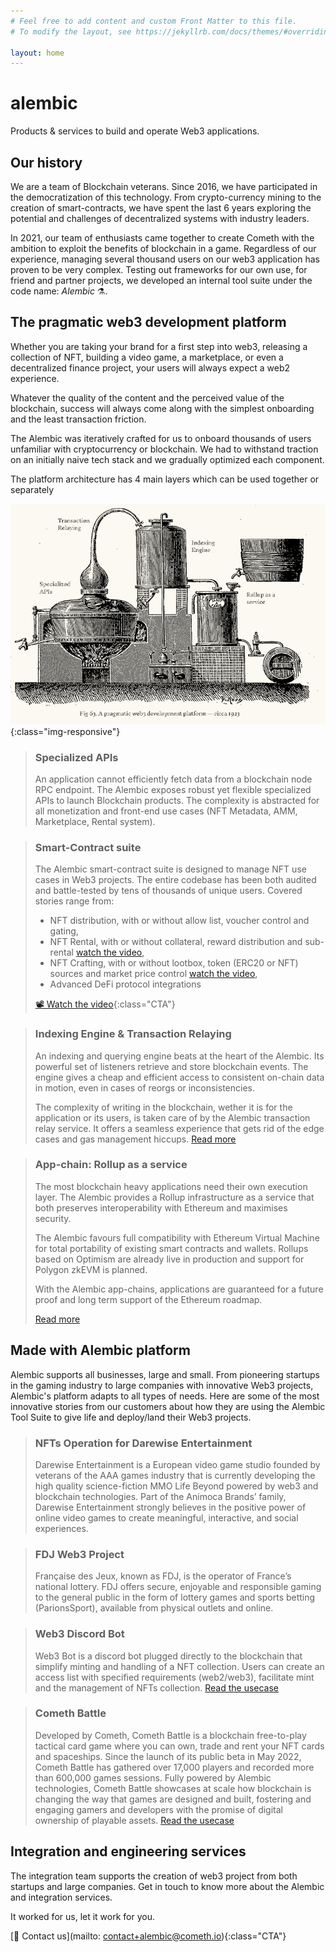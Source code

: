 ```yaml
---
# Feel free to add content and custom Front Matter to this file.
# To modify the layout, see https://jekyllrb.com/docs/themes/#overriding-theme-defaults

layout: home
---
```


# alembic
Products & services to <span class="ighlight-container"><span class="ighlight">build and operate Web3 applications.</span></span>

## Our history

We are a team of Blockchain veterans.
Since 2016, we have participated in the democratization of this technology. From crypto-currency mining to the creation of smart-contracts, we have spent the last 6 years exploring the potential and challenges of decentralized systems with industry leaders.

In 2021, our team of enthusiasts came together to create Cometh with the ambition to exploit the benefits of blockchain in a game.  Regardless of our experience, managing several thousand users on our web3 application has proven to be very complex. Testing out frameworks for our own use, for friend and partner projects, we developed an internal tool suite under the code name: *Alembic* ⚗️.

## The pragmatic web3 development platform

Whether you are taking your brand for a first step into web3, releasing a collection of NFT, building a video game, a marketplace, or even a decentralized finance project, your users will always expect a web2 experience.

Whatever the quality of the content and the perceived value of the blockchain, success will always come along with the simplest onboarding and the least transaction friction. 

The Alembic was iteratively crafted for us to onboard thousands of users unfamiliar with cryptocurrency or blockchain.  We had to withstand traction on an initially naive tech stack and we gradually optimized each component.  

The platform architecture has 4 main layers which can be used together or separately

![Pragmatic web3 develoment schema](/assets/alembic.jpg){:class="img-responsive"}

>### Specialized APIs
>
>An application cannot efficiently fetch data from a blockchain node RPC endpoint.  The Alembic exposes robust yet flexible specialized APIs to launch Blockchain products. The complexity is abstracted for all monetization and front-end use cases (NFT Metadata, AMM, Marketplace, Rental system).

>### Smart-Contract suite
>
>The Alembic smart-contract suite is designed to manage NFT use cases in Web3 projects.  The entire codebase has been both audited and battle-tested by tens of thousands of unique users. Covered stories range from:
>
>- NFT distribution, with or without allow list, voucher control and gating,
>- NFT Rental, with or without collateral, reward distribution and sub-rental [watch the video](https://www.youtube.com/watch?v=p4vLq5_D-cQ),
>- NFT Crafting, with or without lootbox, token (ERC20 or NFT) sources and market price control [watch the video]( https://www.youtube.com/watch?v=3jN-AewUgfI),
>- Advanced DeFi protocol integrations
>
>[📽  Watch the video](https://www.youtube.com/watch?v=p4vLq5_D-cQ){:class="CTA"}


>### Indexing Engine & Transaction Relaying
>
>An indexing and querying engine beats at the heart of the Alembic. Its powerful set of listeners retrieve and store blockchain events. The engine gives a cheap and efficient access to consistent on-chain data in motion, even in cases of reorgs or inconsistencies.
>
>The complexity of writing in the blockchain, wether it is for the application or its users, is taken care of by the Alembic transaction relay service. It offers a seamless experience that gets rid of the edge cases and gas management hiccups. [Read more](/indexer)

>### App-chain: Rollup as a service
>
>The most blockchain heavy applications need their own execution layer.  The Alembic provides a Rollup infrastructure as a service that both preserves interoperability with Ethereum and maximises security. 
>
>The Alembic favours full compatibility with Ethereum Virtual Machine for total portability of existing smart contracts and wallets. Rollups based on Optimism are already live in production and support for Polygon zkEVM is planned.
>
>With the Alembic app-chains, applications are guaranteed for a future proof and long term support of the Ethereum roadmap.
>
>  [Read more](/app-chain)


## Made with Alembic platform

Alembic supports all businesses, large and small.
From pioneering startups in the gaming industry to large companies with innovative Web3 projects, Alembic's platform adapts to all types of needs.
Here are some of the most innovative stories from our customers about how they are using the Alembic Tool Suite to give life and deploy/land their Web3 projects.

>### NFTs Operation for Darewise Entertainment
>Darewise Entertainment is a European video game studio founded by veterans of the AAA games industry that is currently developing the high quality science-fiction MMO Life Beyond powered by web3 and blockchain technologies.
Part of the Animoca Brands’ family, Darewise Entertainment strongly believes in the positive power of online video games to create meaningful, interactive, and social experiences.

>### FDJ Web3 Project
>Française des Jeux, known as FDJ, is the operator of France’s national lottery. FDJ offers secure, enjoyable and responsible gaming to the general public in the form of lottery games and sports betting (ParionsSport), available from physical outlets and online.

>### Web3 Discord Bot
>Web3 Bot is a discord bot plugged directly to the blockchain that simplify minting and handling of a NFT collection. Users can create an access list with specified requirements (web2/web3), facilitate mint and the management of NFTs collection. [Read the usecase](/usecases/discord)

>### Cometh Battle
>
>Developed by Cometh, Cometh Battle is a blockchain free-to-play tactical card game where you can own, trade and rent your NFT cards and spaceships. Since the launch of its public beta in May 2022, Cometh Battle has gathered over 17,000 players and recorded more than 600,000 games sessions. Fully powered by Alembic technologies, Cometh Battle showcases at scale how blockchain is changing the way that games are designed and built, fostering and engaging gamers and developers with the promise of digital ownership of playable assets. [Read the usecase](/usecases/discord)

## Integration and engineering services

The integration team supports the creation of web3 project from both startups and large companies. Get in touch to know more about the Alembic and integration services.

It worked for us, <span class="circle-sketch-highlight">let it work for you.</span>


[📇  Contact us](mailto: contact+alembic@cometh.io){:class="CTA"}

